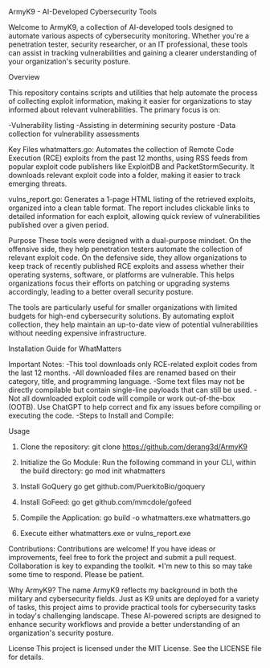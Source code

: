 ArmyK9 - AI-Developed Cybersecurity Tools

Welcome to ArmyK9, a collection of AI-developed tools designed to automate various aspects of cybersecurity monitoring. 
Whether you're a penetration tester, security researcher, or an IT professional, these tools can assist in tracking vulnerabilities and gaining a clearer understanding of your organization's security posture.

Overview

This repository contains scripts and utilities that help automate the process of collecting exploit information, making it easier for organizations to stay informed about relevant vulnerabilities. The primary focus is on:

-Vulnerability listing
-Assisting in determining security posture
-Data collection for vulnerability assessments

Key Files
whatmatters.go: Automates the collection of Remote Code Execution (RCE) exploits from the past 12 months, using RSS feeds from 
popular exploit code publishers like ExploitDB and PacketStormSecurity. 
It downloads relevant exploit code into a folder, making it easier to track emerging threats.

vulns_report.go: Generates a 1-page HTML listing of the retrieved exploits, organized into a clean table format. 
The report includes clickable links to detailed information for each exploit, 
allowing quick review of vulnerabilities published over a given period.

Purpose
These tools were designed with a dual-purpose mindset. On the offensive side, they help penetration testers automate the collection of relevant exploit code. On the defensive side, they allow organizations to keep track of recently published RCE exploits and assess whether their operating systems, software, or platforms are vulnerable. This helps organizations focus their efforts on patching or upgrading systems accordingly, leading to a better overall security posture.

The tools are particularly useful for smaller organizations with limited budgets for high-end cybersecurity solutions. By automating exploit collection, they help maintain an up-to-date view of potential vulnerabilities without needing expensive infrastructure.


Installation Guide for WhatMatters

Important Notes:
-This tool downloads only RCE-related exploit codes from the last 12 months.
-All downloaded files are renamed based on their category, title, and programming language.
-Some text files may not be directly compilable but contain single-line payloads that can still be used.
-Not all downloaded exploit code will compile or work out-of-the-box (OOTB). Use ChatGPT to help correct and fix any issues before compiling or executing the code.
-Steps to Install and Compile:


Usage
1. Clone the repository:
   git clone https://github.com/derang3d/ArmyK9

2. Initialize the Go Module:
    Run the following command in your CLI, within the build directory:
    go mod init whatmatters

3. Install GoQuery
go get github.com/PuerkitoBio/goquery

4. Install GoFeed:
go get github.com/mmcdole/gofeed

5. Compile the Application:
go build -o whatmatters.exe whatmatters.go

6. Execute either whatmatters.exe or vulns_report.exe


Contributions:
Contributions are welcome! If you have ideas or improvements, feel free to fork the project and submit a pull request. Collaboration is key to expanding the toolkit.
*I'm new to this so may take some time to respond. Please be patient.


Why ArmyK9?
The name ArmyK9 reflects my background in both the military and cybersecurity fields. Just as K9 units are deployed for a variety of tasks, this project aims to provide practical tools for cybersecurity tasks in today's challenging landscape. These AI-powered scripts are designed to enhance security workflows and provide a better understanding of an organization's security posture.

License
This project is licensed under the MIT License. See the LICENSE file for details.

